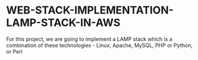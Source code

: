 # WEB-STACK-IMPLEMENTATION-LAMP-STACK-IN-AWS

For this project, we are going to implement a LAMP stack which is a combination of these technologies - Linux, Apache, MySQL, PHP or Python, or Perl



